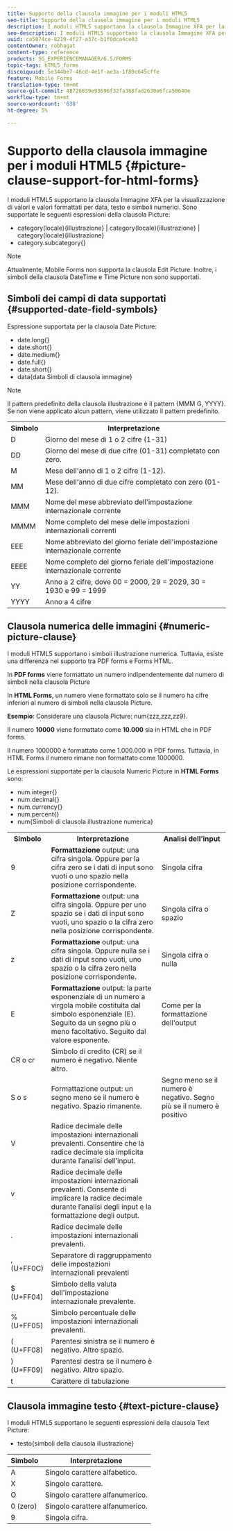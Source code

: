 ```yaml
---
title: Supporto della clausola immagine per i moduli HTML5
seo-title: Supporto della clausola immagine per i moduli HTML5
description: I moduli HTML5 supportano la clausola Immagine XFA per la visualizzazione di valori e valori formattati per data, testo e simboli numerici.
seo-description: I moduli HTML5 supportano la clausola Immagine XFA per la visualizzazione di valori e valori formattati per data, testo e simboli numerici.
uuid: ca5074ce-8219-4f27-a37c-b1f0dca4ce03
contentOwner: robhagat
content-type: reference
products: SG_EXPERIENCEMANAGER/6.5/FORMS
topic-tags: hTML5_forms
discoiquuid: 5e344be7-46cd-4e1f-ae3a-1f89c645cffe
feature: Mobile Forms
translation-type: tm+mt
source-git-commit: 48726639e93696f32fa368fad2630e6fca50640e
workflow-type: tm+mt
source-wordcount: '638'
ht-degree: 5%

---
```



# Supporto della clausola immagine per i moduli HTML5 {#picture-clause-support-for-html-forms}

I moduli HTML5 supportano la clausola Immagine XFA per la visualizzazione di valori e valori formattati per data, testo e simboli numerici. Sono supportate le seguenti espressioni della clausola Picture:

* category(locale){illustrazione} | category(locale){illustrazione} | category(locale){illustrazione}
* category.subcategory{}

>[!NOTE]
>
>Attualmente, Mobile Forms non supporta la clausola Edit Picture. Inoltre, i simboli della clausola DateTime e Time Picture non sono supportati.

## Simboli dei campi di data supportati {#supported-date-field-symbols}

Espressione supportata per la clausola Date Picture:

* date.long{}
* date.short{}
* date.medium{}
* date.full{}
* date.short{}
* data{data Simboli di clausola immagine}

>[!NOTE]
>
>Il pattern predefinito della clausola illustrazione è il pattern {MMM G, YYYY}. Se non viene applicato alcun pattern, viene utilizzato il pattern predefinito.

<table>
 <tbody>
  <tr>
   <th><strong>Simbolo</strong></th>
   <th>Interpretazione</th>
  </tr>
  <tr>
   <td>D</td>
   <td>Giorno del mese di 1 o 2 cifre (1-31)</td>
  </tr>
  <tr>
   <td>DD</td>
   <td>Giorno del mese di due cifre (01-31) completato con zero.<br /> </td>
  </tr>
  <tr>
   <td>M</td>
   <td>Mese dell'anno di 1 o 2 cifre (1-12).<br /> </td>
  </tr>
  <tr>
   <td>MM</td>
   <td>Mese dell'anno di due cifre completato con zero (01-12).<br /> </td>
  </tr>
  <tr>
   <td>MMM</td>
   <td>Nome del mese abbreviato dell'impostazione internazionale corrente<br /> </td>
  </tr>
  <tr>
   <td>MMMM</td>
   <td>Nome completo del mese delle impostazioni internazionali correnti<br /> </td>
  </tr>
  <tr>
   <td>EEE</td>
   <td>Nome abbreviato del giorno feriale dell'impostazione internazionale corrente<br /> </td>
  </tr>
  <tr>
   <td>EEEE</td>
   <td>Nome completo del giorno feriale dell'impostazione internazionale corrente<br /> </td>
  </tr>
  <tr>
   <td>YY</td>
   <td>Anno a 2 cifre, dove 00 = 2000, 29 = 2029, 30 = 1930 e 99 = 1999<br /> </td>
  </tr>
  <tr>
   <td>YYYY</td>
   <td>Anno a 4 cifre<br /> </td>
  </tr>
 </tbody>
</table>

## Clausola numerica delle immagini {#numeric-picture-clause}

I moduli HTML5 supportano i simboli illustrazione numerica. Tuttavia, esiste una differenza nel supporto tra PDF forms e Forms HTML.

In **PDF forms** viene formattato un numero indipendentemente dal numero di simboli nella clausola Picture

In **HTML Forms**, un numero viene formattato solo se il numero ha cifre inferiori al numero di simboli nella clausola Picture.

**Esempio**: Considerare una clausola Picture: num{zzz,zzz,zz9}.

Il numero **10000** viene formattato come **10.000** sia in HTML che in PDF forms.

Il numero 1000000 è formattato come 1.000.000 in PDF forms. Tuttavia, in HTML Forms il numero rimane non formattato come 1000000.

Le espressioni supportate per la clausola Numeric Picture in **HTML Forms** sono:

* num.integer{}
* num.decimal{}
* num.currency{}
* num.percent{}
* num{Simboli di clausola illustrazione numerica}

<table>
 <tbody>
  <tr>
   <th><strong>Simbolo</strong></th>
   <th><strong>Interpretazione</strong></th>
   <th>Analisi dell’input</th>
  </tr>
  <tr>
   <td>9</td>
   <td><strong>Formattazione</strong> output: una cifra singola. Oppure per la cifra zero se i dati di input sono vuoti o uno spazio nella posizione corrispondente.<br /> </td>
   <td>Singola cifra</td>
  </tr>
  <tr>
   <td>Z</td>
   <td><strong>Formattazione</strong> output: una cifra singola. Oppure per uno spazio se i dati di input sono vuoti, uno spazio o la cifra zero nella posizione corrispondente.<br /> </td>
   <td>Singola cifra o spazio</td>
  </tr>
  <tr>
   <td>z</td>
   <td><strong>Formattazione</strong> output: una cifra singola. Oppure nulla se i dati di input sono vuoti, uno spazio o la cifra zero nella posizione corrispondente.<br /> </td>
   <td>Singola cifra o nulla</td>
  </tr>
  <tr>
   <td>E</td>
   <td><strong>Formattazione</strong> output: la parte esponenziale di un numero a virgola mobile costituita dal simbolo esponenziale (E). Seguito da un segno più o meno facoltativo. Seguito dal valore esponente.<br /> </td>
   <td>Come per la formattazione dell'output</td>
  </tr>
  <tr>
   <td>CR o cr<br /> </td>
   <td>Simbolo di credito (CR) se il numero è negativo. Niente altro.</td>
   <td><br type="_moz" /> </td>
  </tr>
  <tr>
   <td>S o s<br /> </td>
   <td>Formattazione output: un segno meno se il numero è negativo. Spazio rimanente.<br /> </td>
   <td>Segno meno se il numero è negativo. Segno più se il numero è positivo</td>
  </tr>
  <tr>
   <td>V</td>
   <td>Radice decimale delle impostazioni internazionali prevalenti. Consentire che la radice decimale sia implicita durante l’analisi dell’input.</td>
   <td><br type="_moz" /> </td>
  </tr>
  <tr>
   <td>v</td>
   <td>Radice decimale delle impostazioni internazionali prevalenti. Consente di implicare la radice decimale durante l’analisi degli input e la formattazione degli output.</td>
   <td><br type="_moz" /> </td>
  </tr>
  <tr>
   <td>.</td>
   <td>Radice decimale delle impostazioni internazionali prevalenti.</td>
   <td><br type="_moz" /> </td>
  </tr>
  <tr>
   <td>, (U+FF0C)</td>
   <td>Separatore di raggruppamento delle impostazioni internazionali prevalenti</td>
   <td><br type="_moz" /> </td>
  </tr>
  <tr>
   <td>$ (U+FF04)</td>
   <td>Simbolo della valuta dell'impostazione internazionale prevalente.</td>
   <td><br type="_moz" /> </td>
  </tr>
  <tr>
   <td>% (U+FF05)</td>
   <td>Simbolo percentuale delle impostazioni internazionali prevalenti.</td>
   <td><br type="_moz" /> </td>
  </tr>
  <tr>
   <td>( (U+FF08)</td>
   <td>Parentesi sinistra se il numero è negativo. Altro spazio.</td>
   <td><br type="_moz" /> </td>
  </tr>
  <tr>
   <td>) (U+FF09)</td>
   <td>Parentesi destra se il numero è negativo. Altro spazio.</td>
   <td><br type="_moz" /> </td>
  </tr>
  <tr>
   <td>t</td>
   <td>Carattere di tabulazione</td>
   <td><br type="_moz" /> </td>
  </tr>
 </tbody>
</table>

## Clausola immagine testo {#text-picture-clause}

I moduli HTML5 supportano le seguenti espressioni della clausola Text Picture:

* testo{simboli della clausola illustrazione}

| **Simbolo** | **Interpretazione** |
|---|---|
| A | Singolo carattere alfabetico. |
| X | Singolo carattere. |
| O | Singolo carattere alfanumerico. |
| 0 (zero) | Singolo carattere alfanumerico. |
| 9 | Singola cifra. |
